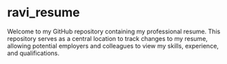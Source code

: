 # ravi_resume
Welcome to my GitHub repository containing my professional resume. This repository serves as a central location to track changes to my resume, allowing potential employers and colleagues to view my skills, experience, and qualifications.
